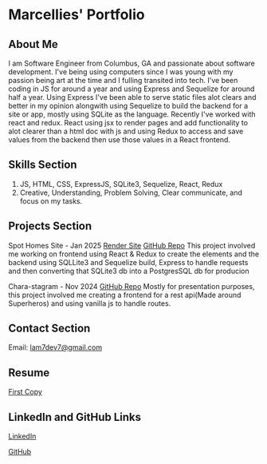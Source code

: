 # Marcellies' Portfolio

## About Me
I am Software Engineer from Columbus, GA and passionate about software development. I've being using computers since I was young with my passion being art at the time and I fulling transited into tech. I've been coding in JS for around a year and using Express and Sequelize for around half a year. Using Express I've been able to serve static files alot clears and better in my opinion alongwith using Sequelize to build the backend for a site or app, mostly using SQLite as the language. Recently I've worked with react and redux. React using jsx to render pages and add functionality to alot clearer than a html doc with js and using Redux to access and save values from the backend then use those values in a React frontend.

## Skills Section
1. JS, HTML, CSS, ExpressJS, SQLite3, Sequelize, React, Redux
2. Creative, Understanding, Problem Solving, Clear communicate, and focus on my tasks.

## Projects Section
Spot Homes Site - Jan 2025
[Render Site](https://spot-homes.onrender.com/)
[GitHub Repo](https://github.com/Mcode4/Spot-Homes-FullStack)
This project involved me working on frontend using React & Redux to create the elements and the backend using SQLLite3 and Sequelize build, Express to handle requests and then converting that SQLite3 db into a PostgresSQL db for producion

Chara-stagram - Nov 2024
[GitHub Repo](https://github.com/Mcode4/Chara-stagram)
Mostly for presentation purposes, this project involved me creating a frontend for a rest api(Made around Superheros) and using vanilla js to handle routes.

## Contact Section
Email: lam7dev7@gmail.com

## Resume
[First Copy](https://docs.google.com/document/d/1S0wTKThI_Huk2qb2w02_fV1CZVxlcMTkgWIWjQpTEM4/edit?usp=sharing)

## LinkedIn and GitHub Links
[LinkedIn](https://www.linkedin.com/in/marcellies-armstrong-00abb0340/)

[GitHub](https://github.com/Mcode4)


